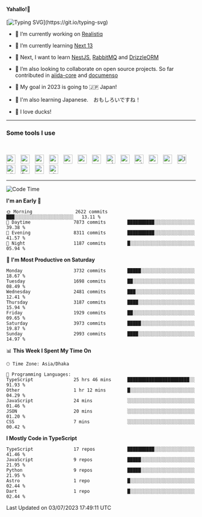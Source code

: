 #### Yahallo!👋

[![Typing SVG](https://readme-typing-svg.herokuapp.com?font=Nunito&pause=1000&color=FFFFFF&width=435&lines=Nice+to+meet+you!!;%E3%82%88%E3%82%8B%E3%81%97%E3%81%8F%E3%81%8A%E3%81%AD%E3%81%8C%E3%81%84%E3%81%97%E3%81%BE%E3%81%99!!)](https://git.io/typing-svg)

- 🔭 I’m currently working on [Realistiq](https://github.com/zahid47/Realistiq)

- 🌱 I’m currently learning [Next 13](https://nextjs.org)

- 🎯 Next, I want to learn [NestJS](https://nestjs.com), [RabbitMQ](https://www.rabbitmq.com) and [DrizzleORM](https://github.com/drizzle-team/drizzle-orm)

- 👯 I’m also looking to collaborate on open source projects. So far contributed in [aiida-core](https://github.com/aiidateam/aiida-core) and [documenso](https://github.com/documenso/documenso)

- 🛬 My goal in 2023 is going to 🇯🇵 Japan!

- 🍣 I'm also learning Japanese.　おもしろいですね！

- 🦆 I love ducks!

---

### Some tools I use

<br/>

<p>
<img title="vscode" alt="vscode" height="24" width="24" style="padding-right:10px;" src="https://cdn.simpleicons.org/visualstudiocode" />
<img title="typescript" alt="typescript" height="24" width="24" style="padding-right:10px;" src="https://cdn.simpleicons.org/typescript" />
<img title="nodejs" alt="nodejs" height="24" width="24" style="padding-right:10px;" src="https://cdn.simpleicons.org/nodedotjs" />
<img title="python" alt="python" height="24" width="24" style="padding-right:10px;" src="https://cdn.simpleicons.org/python" />
<img title="react" alt="react" height="24" width="24" style="padding-right:10px;" src="https://cdn.simpleicons.org/react" />
<img title="nextjs" alt="nextjs" height="24" width="24" style="padding-right:10px;" src="https://cdn.simpleicons.org/nextdotjs" />
<img title="express" alt="express" height="24" width="24" style="padding-right:10px;" src="https://cdn.simpleicons.org/express" />
<img title="adonisjs" alt="adonisjs" height="24" width="24" style="padding-right:10px;" src="https://cdn.simpleicons.org/adonisjs" />
<img title="socketio" alt="socketio" height="24" width="24" style="padding-right:10px;" src="https://cdn.simpleicons.org/socketdotio" />
<img title="prisma" alt="prisma" height="24" width="24" style="padding-right:10px;" src="https://cdn.simpleicons.org/prisma" />
<img title="mongodb" alt="mongodb" height="24" width="24" style="padding-right:10px;" src="https://cdn.simpleicons.org/mongodb" />
<img title="redis" alt="redis" height="24" width="24" style="padding-right:10px;" src="https://cdn.simpleicons.org/redis" />
<img title="linux" alt="linux" height="24" width="24" style="padding-right:10px;" src="https://cdn.simpleicons.org/linux" />
<img title="git" alt="git" height="24" width="24" style="padding-right:10px;" src="https://cdn.simpleicons.org/git" />
<img title="figma" alt="figma" height="24" width="24" style="padding-right:10px;" src="https://cdn.simpleicons.org/figma" />
<img title="postman" alt="postman" height="24" width="24" style="padding-right:10px;" src="https://cdn.simpleicons.org/postman" />
<img title="vitest" alt="vitest" height="24" width="24" style="padding-right:10px;" src="https://cdn.simpleicons.org/vitest" />
</p>

---

<!--START_SECTION:waka-->
![Code Time](http://img.shields.io/badge/Code%20Time-536%20hrs%2031%20mins-blue)

**I'm an Early 🐤** 

```text
🌞 Morning                2622 commits        ███░░░░░░░░░░░░░░░░░░░░░░   13.11 % 
🌆 Daytime                7873 commits        ██████████░░░░░░░░░░░░░░░   39.38 % 
🌃 Evening                8311 commits        ██████████░░░░░░░░░░░░░░░   41.57 % 
🌙 Night                  1187 commits        █░░░░░░░░░░░░░░░░░░░░░░░░   05.94 % 
```
📅 **I'm Most Productive on Saturday** 

```text
Monday                   3732 commits        █████░░░░░░░░░░░░░░░░░░░░   18.67 % 
Tuesday                  1698 commits        ██░░░░░░░░░░░░░░░░░░░░░░░   08.49 % 
Wednesday                2481 commits        ███░░░░░░░░░░░░░░░░░░░░░░   12.41 % 
Thursday                 3187 commits        ████░░░░░░░░░░░░░░░░░░░░░   15.94 % 
Friday                   1929 commits        ██░░░░░░░░░░░░░░░░░░░░░░░   09.65 % 
Saturday                 3973 commits        █████░░░░░░░░░░░░░░░░░░░░   19.87 % 
Sunday                   2993 commits        ████░░░░░░░░░░░░░░░░░░░░░   14.97 % 
```


📊 **This Week I Spent My Time On** 

```text
🕑︎ Time Zone: Asia/Dhaka

💬 Programming Languages: 
TypeScript               25 hrs 46 mins      ███████████████████████░░   91.93 % 
Other                    1 hr 12 mins        █░░░░░░░░░░░░░░░░░░░░░░░░   04.29 % 
JavaScript               24 mins             ░░░░░░░░░░░░░░░░░░░░░░░░░   01.46 % 
JSON                     20 mins             ░░░░░░░░░░░░░░░░░░░░░░░░░   01.20 % 
CSS                      7 mins              ░░░░░░░░░░░░░░░░░░░░░░░░░   00.42 % 
```

**I Mostly Code in TypeScript** 

```text
TypeScript               17 repos            ██████████░░░░░░░░░░░░░░░   41.46 % 
JavaScript               9 repos             █████░░░░░░░░░░░░░░░░░░░░   21.95 % 
Python                   9 repos             █████░░░░░░░░░░░░░░░░░░░░   21.95 % 
Astro                    1 repo              █░░░░░░░░░░░░░░░░░░░░░░░░   02.44 % 
Dart                     1 repo              █░░░░░░░░░░░░░░░░░░░░░░░░   02.44 % 
```




 Last Updated on 03/07/2023 17:49:11 UTC
<!--END_SECTION:waka-->

